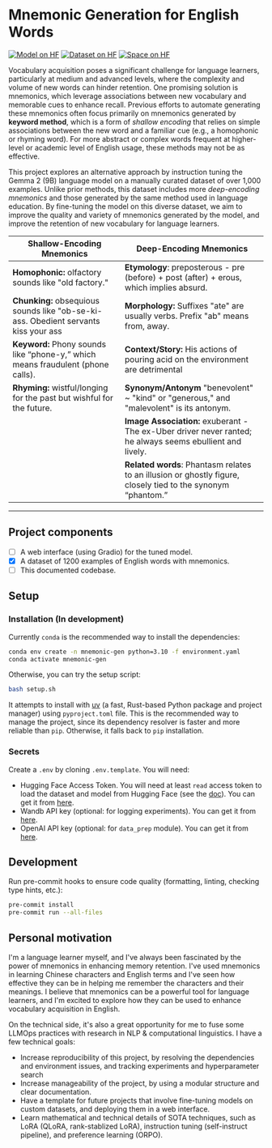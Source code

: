 # Mnemonic Generation for English Words

[![Model on HF](https://huggingface.co/datasets/huggingface/badges/resolve/main/model-on-hf-md-dark.svg)](https://huggingface.co/chiffonng/gemma2-9b-it-mnemonics) [![Dataset on HF](https://huggingface.co/datasets/huggingface/badges/resolve/main/dataset-on-hf-md-dark.svg)](https://huggingface.co/datasets/chiffonng/en-vocab-mnemonics) [![Space on HF](https://huggingface.co/datasets/huggingface/badges/resolve/main/open-in-hf-spaces-sm-dark.svg)](https://huggingface.co/spaces/chiffonng/en-mnemonic-gen-demo)

Vocabulary acquisition poses a significant challenge for language learners, particularly at medium and advanced levels, where the complexity and volume of new words can hinder retention. One promising solution is mnemonics, which leverage associations between new vocabulary and memorable cues to enhance recall. Previous efforts to automate generating these mnemonics often focus primarily on mnemonics generated by **keyword method**, which is a form of _shallow encoding_ that relies on simple associations between the new word and a familiar cue (e.g., a homophonic or rhyming word). For more abstract or complex words frequent at higher-level or academic level of English usage, these methods may not be as effective.

This project explores an alternative approach by instruction tuning the Gemma 2 (9B) language model on a manually curated dataset of over 1,000 examples. Unlike prior methods, this dataset includes more _deep-encoding mnemonics_ and those generated by the same method used in language education. By fine-tuning the model on this diverse dataset, we aim to improve the quality and variety of mnemonics generated by the model, and improve the retention of new vocabulary for language learners.

| **Shallow-Encoding Mnemonics**                                                      | **Deep-Encoding Mnemonics**                                                                                  |
| ----------------------------------------------------------------------------------- | ------------------------------------------------------------------------------------------------------------ |
| **Homophonic:** olfactory sounds like "old factory."                                | **Etymology**: preposterous - pre (before) + post (after) + erous, which implies absurd.                     |
| **Chunking:** obsequious sounds like "ob-se-ki-ass. Obedient servants kiss your ass | **Morphology:** Suffixes "ate" are usually verbs. Prefix "ab" means from, away.                              |
| **Keyword:** Phony sounds like “phone-y,” which means fraudulent (phone calls).     | **Context/Story:** His actions of pouring acid on the environment are detrimental                            |
| **Rhyming:** wistful/longing for the past but wishful for the future.               | **Synonym/Antonym** "benevolent" ~ "kind" or "generous," and "malevolent" is its antonym.                    |
|                                                                                     | **Image Association:** exuberant - The ex-Uber driver never ranted; he always seems ebullient and lively.    |
|                                                                                     | **Related words**: Phantasm relates to an illusion or ghostly figure, closely tied to the synonym “phantom.” |

---

## Project components

- [ ] A web interface (using Gradio) for the tuned model.
- [x] A dataset of 1200 examples of English words with mnemonics.
- [ ] This documented codebase.

## Setup

### Installation (In development)

Currently `conda` is the recommended way to install the dependencies:

```bash
conda env create -n mnemonic-gen python=3.10 -f environment.yaml
conda activate mnemonic-gen
```

Otherwise, you can try the setup script:

```bash
bash setup.sh
```

It attempts to install with [uv](https://docs.astral.sh/uv/) (a fast, Rust-based Python package and project manager) using `pyproject.toml` file. This is the recommended way to manage the project, since its dependency resolver is faster and more reliable than `pip`. Otherwise, it falls back to `pip` installation.

### Secrets

Create a `.env` by cloning `.env.template`. You will need:

- Hugging Face Access Token. You will need at least `read` access token to load the dataset and model from Hugging Face (see the [doc](https://huggingface.co/docs/hub/en/security-tokens)). You can get it from [here](https://huggingface.co/settings/token).
- Wandb API key (optional: for logging experiments). You can get it from [here](https://wandb.ai/authorize).
- OpenAI API key (optional: for `data_prep` module). You can get it from [here](https://platform.openai.com/account/api-keys).

## Development

Run pre-commit hooks to ensure code quality (formatting, linting, checking type hints, etc.):

```bash
pre-commit install
pre-commit run --all-files
```

## Personal motivation

I'm a language learner myself, and I've always been fascinated by the power of mnemonics in enhancing memory retention. I've used mnemonics in learning Chinese characters and English terms and I've seen how effective they can be in helping me remember the characters and their meanings. I believe that mnemonics can be a powerful tool for language learners, and I'm excited to explore how they can be used to enhance vocabulary acquisition in English.

On the technical side, it's also a great opportunity for me to fuse some LLMOps practices with research in NLP & computational linguistics. I have a few technical goals:

- Increase reproducibility of this project, by resolving the dependencies and environment issues, and tracking experiments and hyperparameter search
- Increase manageability of the project, by using a modular structure and clear documentation.
- Have a template for future projects that involve fine-tuning models on custom datasets, and deploying them in a web interface.
- Learn mathematical and technical details of SOTA techniques, such as LoRA (QLoRA, rank-stablized LoRA), instruction tuning (self-instruct pipeline), and preference learning (ORPO).
